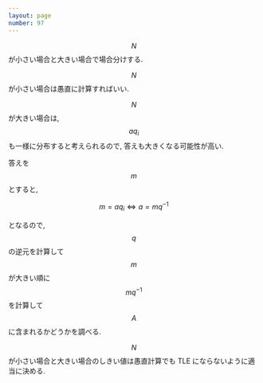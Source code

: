 ```yaml
---
layout: page
number: 97
---
```

$$ N $$ が小さい場合と大きい場合で場合分けする.

$$ N $$ が小さい場合は愚直に計算すればいい.

$$ N $$ が大きい場合は, $$ { aq_i } $$ も一様に分布すると考えられるので, 答えも大きくなる可能性が高い.

答えを $$ m $$ とすると,

$$
m = aq_i \Longleftrightarrow a = mq^{-1}
$$

となるので, $$ q $$ の逆元を計算して $$ m $$ が大きい順に $$ mq^{-1} $$ を計算して $$ A $$ に含まれるかどうかを調べる.

$$ N $$ が小さい場合と大きい場合のしきい値は愚直計算でも TLE にならないように適当に決める.
